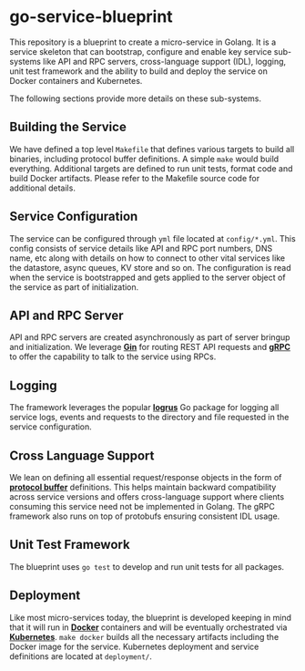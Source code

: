 # go-service-blueprint

This repository is a blueprint to create a micro-service in Golang.
It is a service skeleton that can bootstrap, configure and enable key service sub-systems like API and RPC servers, cross-language support (IDL), logging, unit test framework and the ability to build and deploy the service on Docker containers and Kubernetes.

The following sections provide more details on these sub-systems.

## Building the Service

We have defined a top level ```Makefile``` that defines various targets to build all binaries, including protocol buffer definitions. A simple ```make``` would build everything. Additional targets are defined to run unit tests, format code and build Docker artifacts. Please refer to the Makefile source code for additional details.

## Service Configuration

The service can be configured through ```yml``` file located at ```config/*.yml```. This config consists of service details like API and RPC port numbers, DNS name, etc along with details on how to connect to other vital services like the datastore, async queues, KV store and so on. The configuration is read when the service is bootstrapped and gets applied to the server object of the service as part of initialization.

## API and RPC Server

API and RPC servers are created asynchronously as part of server bringup and initialization. We leverage [**Gin**](https://github.com/gin-gonic/gin) for routing REST API requests and [**gRPC**](https://grpc.io/) to offer the capability to talk to the service using RPCs.

## Logging

The framework leverages the popular [**logrus**](https://github.com/sirupsen/logrus) Go package for logging all service logs, events and requests to the directory and file requested in the service configuration. 

## Cross Language Support

We lean on defining all essential request/response objects in the form of [**protocol buffer**](https://github.com/protocolbuffers/protobuf) definitions. This helps maintain backward compatibility across service versions and offers cross-language support where clients consuming this service need not be implemented in Golang. The gRPC framework also runs on top of protobufs ensuring consistent IDL usage.

## Unit Test Framework

The blueprint uses ```go test``` to develop and run unit tests for all packages.

## Deployment

Like most micro-services today, the blueprint is developed keeping in mind that it will run in [**Docker**](https://www.docker.com/) containers and will be eventually orchestrated via [**Kubernetes**](https://kubernetes.io/). ```make docker``` builds all the necessary artifacts including the Docker image for the service. Kubernetes deployment and service definitions are located at ```deployment/```.


